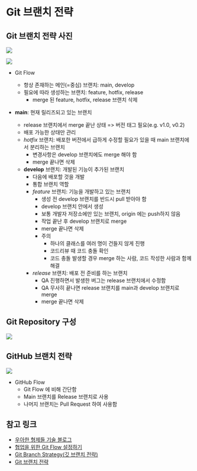 # Git 브랜치 전략

## Git 브랜치 전략 사진

![](https://techblog.woowahan.com/wp-content/uploads/img/2017-10-30/git-flow_overall_graph.png)

![](https://wac-cdn.atlassian.com/dam/jcr:61ccc620-5249-4338-be66-94d563f2843c/05%20(2).svg?cdnVersion=696)

- Git Flow
  - 항상 존재하는 메인(=중심) 브랜치: main, develop
  - 필요에 따라 생성하는 브랜치: feature, hotfix, release
    - merge 된 feature, hotfix, release 브랜치 삭제

- **main**: 현재 릴리즈되고 있는 브랜치
  - release 브랜치에서 merge 끝난 상태 => 버전 태그 필요(e.g. v1.0, v0.2)
  - 배포 가능한 상태만 관리
  - _hotfix_ 브랜치: 배포한 버전에서 급하게 수정할 필요가 있을 때 main 브랜치에서 분리하는 브랜치
    - 변경사항은 develop 브랜치에도 merge 해야 함
    - merge 끝나면 삭제
  - **develop** 브랜치: 개발된 기능이 추가된 브랜치
    - 다음에 배포할 것을 개발
    - 통합 브랜치 역할
    - _feature_ 브랜치: 기능을 개발하고 있는 브랜치
      - 생성 전 develop 브랜치를 반드시 pull 받아야 함
      - develop 브랜치 안에서 생성
      - 보통 개발자 저장소에만 있는 브랜치, origin 에는 push하지 않음
      - 작업 끝난 후 develop 브랜치로 merge
      - merge 끝나면 삭제
      - 주의
        - 하나의 클래스를 여러 명이 건들지 않게 진행
        - 코드리뷰 때 코드 충돌 확인
        - 코드 충돌 발생할 경우 merge 하는 사람, 코드 작성한 사람과 함께 해결
    - _release_ 브랜치: 배포 전 준비를 하는 브랜치
      - QA 진행하면서 발생한 버그는 release 브랜치에서 수정함
      - QA 무사히 끝나면 release 브랜치를 main과 develop 브랜치로 merge
      - merge 끝나면 삭제

## Git Repository 구성

![](https://techblog.woowahan.com/wp-content/uploads/img/2017-10-30/github-flow_repository_structure.png)

## GitHub 브랜치 전략

![](https://img1.daumcdn.net/thumb/R1280x0/?scode=mtistory2&fname=https%3A%2F%2Fblog.kakaocdn.net%2Fdn%2FsdBbR%2FbtrcStJorVL%2Fxod1cfgCDDspfnxBzNuaqk%2Fimg.png)

- GitHub Flow
  - Git Flow 에 비해 간단함
  - Main 브랜치를 Release 브랜치로 사용
  - 나머지 브랜치는 Pull Request 하여 사용함

## 참고 링크

- [우아한 형제들 기술 블로그](https://techblog.woowahan.com/2553/)
- [협업을 위한 Git Flow 설정하기](https://overcome-the-limits.tistory.com/7)
- [Git Branch Strategy(깃 브랜치 전략)](https://velog.io/@rafael/Git-Branch-Strategy%EA%B9%83-%EB%B8%8C%EB%9E%9C%EC%B9%98-%EC%A0%84%EB%9E%B5)
- [Git 브랜치 전략](https://velog.io/@jinuku/Git-%EB%B8%8C%EB%9E%9C%EC%B9%98-%EC%A0%84%EB%9E%B5)